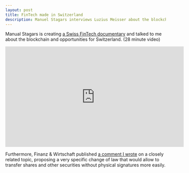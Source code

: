 ```yaml
---
layout: post
title: FinTech made in Switzerland
description: Manuel Stagars interviews Luzius Meisser about the blockchain for a Swiss FinTech documentary
---
```

Manual Stagars is creating <a href="http://fintech-documentary.com/" target="_blank">a Swiss FinTech documentary</a> and talked to me about the blockchain and opportunities for Switzerland. (28 minute video)

<iframe src="https://www.youtube.com/embed/FyYcPhbNtyk?cc_lang_pref=en&amp;cc_load_policy=1" width="560" height="315" frameborder="0" allowfullscreen="allowfullscreen"></iframe>

Furthermore, Finanz & Wirtschaft published <a href="http://www.fuw.ch/article/die-blockchain-als-standortvorteil/">a comment I wrote</a> on a closely related topic, proposing a very specific change of law that would allow to transfer shares and other securities without physical signatures more easily.
